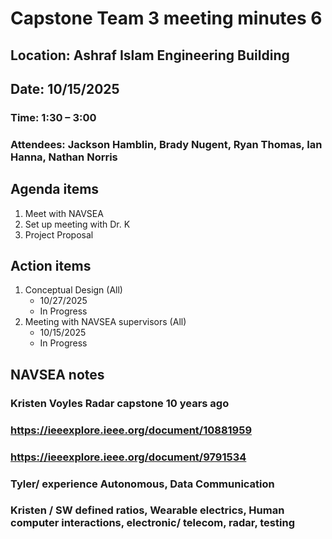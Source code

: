 # Capstone Team 3 meeting minutes 6
## Location:	Ashraf Islam Engineering Building
## Date:	10/15/2025
### Time:	1:30 – 3:00
### Attendees:	Jackson Hamblin, Brady Nugent, Ryan Thomas, Ian Hanna, Nathan Norris
## Agenda items
1.	Meet with NAVSEA
2.	Set up meeting with Dr. K
3.	Project Proposal 
## Action items	
1. Conceptual Design	(All)
   - 10/27/2025
   - In Progress
2. Meeting with NAVSEA supervisors (All)
   - 10/15/2025
   - In Progress
## NAVSEA notes
### Kristen Voyles Radar capstone 10 years ago
### https://ieeexplore.ieee.org/document/10881959
### https://ieeexplore.ieee.org/document/9791534
### Tyler/ experience Autonomous, Data Communication
### Kristen / SW defined ratios, Wearable electrics, Human computer interactions, electronic/ telecom, radar, testing 
